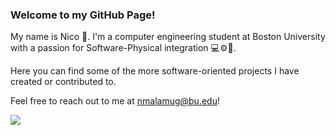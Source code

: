 ### Welcome to my GitHub Page!
My name is Nico 👋. I'm a computer engineering student at Boston University with a passion for Software-Physical integration 💻⚙️🔧. 

Here you can find some of the more software-oriented projects I have created or contributed to. 

Feel free to reach out to me at nmalamug@bu.edu!

<img src="https://github-readme-stats.vercel.app/api/top-langs/?username=nmalamug"/>

<!--
**nmalamug/nmalamug** is a ✨ _special_ ✨ repository because its `README.md` (this file) appears on your GitHub profile.

Here are some ideas to get you started:

- 🔭 I’m currently working on ...
- 🌱 I’m currently learning ...
- 👯 I’m looking to collaborate on ...
- 🤔 I’m looking for help with ...
- 💬 Ask me about ...
- 📫 How to reach me: ...
- 😄 Pronouns: ...
- ⚡ Fun fact: ...
-->
